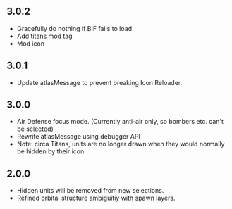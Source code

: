 ## 3.0.2

- Gracefully do nothing if BIF fails to load
- Add titans mod tag
- Mod icon

## 3.0.1

- Update atlasMessage to prevent breaking Icon Reloader.

## 3.0.0

- Air Defense focus mode. (Currently anti-air only, so bombers etc. can't be selected)
- Rewrite atlasMessage using debugger API
- Note: circa Titans, units are no longer drawn when they would normally be hidden by their icon.

## 2.0.0

- Hidden units will be removed from new selections.
- Refined orbital structure ambiguitiy with spawn layers.
